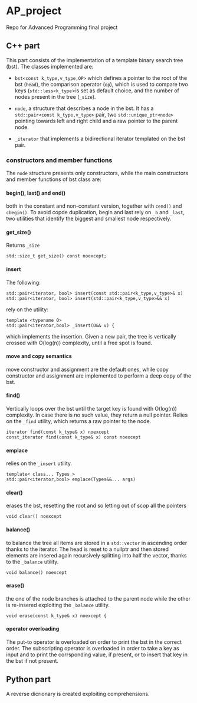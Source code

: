 # AP_project
Repo for Advanced Programming final project

## C++ part

This part consists of the implementation of a template binary search tree (bst). The classes implemented are:

- `bst<const k_type,v_type,OP>` which defines a pointer to the root of the bst (`head`), 
the comparison operator (`op`), which is used to compare two keys (`std::less<k_type`>is set as 
default choice, and the number of nodes present in the tree (`_size`).

- `node`, a structure that describes a node in the bst. It has a `std::pair<const k_type,v_type>` pair, two 
`std::unique_ptr<node>` pointing towards left and right child and a raw pointer to the parent node.

- `_iterator` that implements a bidirectional iterator templated on the bst pair.

### constructors and member functions

The `node` structure presents only constructors, while the main constructors and member functions of
bst class are:

#### begin(), last() and end()
both in the constant and non-constant version, together with `cend()` and `cbegin()`. 
To avoid copde duplication, begin and last rely on `_b` and `_last`, two utilities 
that identify the biggest and smallest node respectively.


#### get_size()

Returns `_size`
```
std::size_t get_size() const noexcept;
```


#### insert
The following:
```
std::pair<iterator, bool> insert(const std::pair<k_type,v_type>& x)
std::pair<iterator, bool> insert(std::pair<k_type,v_type>&& x)
```
rely on the utility:
```
template <typename O>
std::pair<iterator,bool> _insert(O&& v) {
```
which implements the insertion. Given a new pair, the tree is vertically crossed with O(log(n)) complexity,
until a free spot is found.

#### move and copy semantics
move constructor and assignment are the default ones, while copy constructor and assignment are
implemented to perform a deep copy of the bst.



#### find()

Vertically loops over the bst until the target key is found with O(log(n)) complexity. In case there is no such value, they return a null
pointer. Relies on the `_find` utility, which returns a raw pointer to the node.

```
iterator find(const k_type& x) noexcept
const_iterator find(const k_type& x) const noexcept
```




#### emplace
relies on the `_insert` utility.
```
template< class... Types >
std::pair<iterator,bool> emplace(Types&&... args)
```




#### clear()

erases the bst, resetting the root and so letting out of scop all the pointers

```
void clear() noexcept
```




#### balance()

to balance the tree all items are stored in a `std::vector`
in ascending order thanks to the iterator. The head
is reset to a nullptr and then stored elements are insered
again recursively splitting into half the vector, thanks to 
the `_balance` utility.

```
void balance() noexcept
```



#### erase()
the one of the node branches is attached to the parent node while the other is
re-insered exploiting the `_balance` utility.
```
void erase(const k_type& x) noexcept {
```


#### operator overloading
The put-to operator is overloaded on order to print the bst in the correct order.
The subscripting operator is overloaded in order to take a key as input and to
print the corrsponding value, if present, or to insert that key in the bst if not
present.


## Python part

A reverse dicrionary is created exploiting comprehensions.

